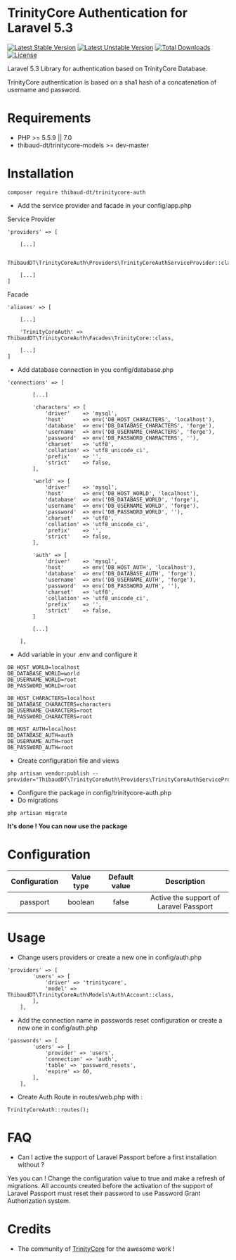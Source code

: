 TrinityCore Authentication for Laravel 5.3 
=======================

[![Latest Stable Version](https://poser.pugx.org/thibaud-dt/trinitycore-auth/version?format=flat)](https://packagist.org/packages/thibaud-dt/trinitycore-auth)
[![Latest Unstable Version](https://poser.pugx.org/thibaud-dt/trinitycore-auth/v/unstable?format=flat)](//packagist.org/packages/thibaud-dt/trinitycore-auth)
[![Total Downloads](https://poser.pugx.org/thibaud-dt/trinitycore-auth/downloads?format=flat)](https://packagist.org/packages/thibaud-dt/trinitycore-auth)
[![License](https://poser.pugx.org/thibaud-dt/trinitycore-auth/license?format=flat)](https://packagist.org/packages/thibaud-dt/trinitycore-auth)

Laravel 5.3 Library for authentication based on TrinityCore Database.

TrinityCore authentication is based on a sha1 hash of a concatenation of username and password.


Requirements
============

* PHP >= 5.5.9 || 7.0
* thibaud-dt/trinitycore-models >= dev-master

Installation
============

    composer require thibaud-dt/trinitycore-auth

* Add the service provider and facade in your config/app.php

Service Provider
```
'providers' => [
    
    [...]
    
    ThibaudDT\TrinityCoreAuth\Providers\TrinityCoreAuthServiceProvider::class,
    
    [...]
]
```  
Facade
```
'aliases' => [
    
    [...]
    
    'TrinityCoreAuth' => ThibaudDT\TrinityCoreAuth\Facades\TrinityCore::class,
    
    [...]
]
```  

* Add database connection in you config/database.php
```
'connections' => [

        [...]

        'characters' => [
            'driver'    => 'mysql',
            'host'      => env('DB_HOST_CHARACTERS', 'localhost'),
            'database'  => env('DB_DATABASE_CHARACTERS', 'forge'),
            'username'  => env('DB_USERNAME_CHARACTERS', 'forge'),
            'password'  => env('DB_PASSWORD_CHARACTERS', ''),
            'charset'   => 'utf8',
            'collation' => 'utf8_unicode_ci',
            'prefix'    => '',
            'strict'    => false,
        ],

        'world' => [
            'driver'    => 'mysql',
            'host'      => env('DB_HOST_WORLD', 'localhost'),
            'database'  => env('DB_DATABASE_WORLD', 'forge'),
            'username'  => env('DB_USERNAME_WORLD', 'forge'),
            'password'  => env('DB_PASSWORD_WORLD', ''),
            'charset'   => 'utf8',
            'collation' => 'utf8_unicode_ci',
            'prefix'    => '',
            'strict'    => false,
        ],

        'auth' => [
            'driver'    => 'mysql',
            'host'      => env('DB_HOST_AUTH', 'localhost'),
            'database'  => env('DB_DATABASE_AUTH', 'forge'),
            'username'  => env('DB_USERNAME_AUTH', 'forge'),
            'password'  => env('DB_PASSWORD_AUTH', ''),
            'charset'   => 'utf8',
            'collation' => 'utf8_unicode_ci',
            'prefix'    => '',
            'strict'    => false,
        ]

        [...]

    ],
```

* Add variable in your .env and configure it
```
DB_HOST_WORLD=localhost
DB_DATABASE_WORLD=world
DB_USERNAME_WORLD=root
DB_PASSWORD_WORLD=root

DB_HOST_CHARACTERS=localhost
DB_DATABASE_CHARACTERS=characters
DB_USERNAME_CHARACTERS=root
DB_PASSWORD_CHARACTERS=root

DB_HOST_AUTH=localhost
DB_DATABASE_AUTH=auth
DB_USERNAME_AUTH=root
DB_PASSWORD_AUTH=root
```

* Create configuration file and views
```
php artisan vendor:publish --provider="ThibaudDT\TrinityCoreAuth\Providers\TrinityCoreAuthServiceProvider"
```

* Configure the package in config/trinitycore-auth.php
* Do migrations
```
php artisan migrate
```

**It's done ! You can now use the package**

Configuration
=====


| Configuration | Value type | Default value | Description |
| :-------------:|:-------------:| :-----:| :-----:|
| passport | boolean | false | Active the support of Laravel Passport |

Usage
=====

- Change users providers or create a new one in config/auth.php

```
'providers' => [
        'users' => [
            'driver' => 'trinitycore',
            'model' => ThibaudDT\TrinityCoreAuth\Models\Auth\Account::class,
        ],
    ],
```
    
- Add the connection name in passwords reset configuration or create a new one in config/auth.php

```
'passwords' => [
        'users' => [
            'provider' => 'users',
            'connection' => 'auth',
            'table' => 'password_resets',
            'expire' => 60,
        ],
    ],
```

- Create Auth Route in routes/web.php with :

```
TrinityCoreAuth::routes(); 
```

FAQ
=====
* Can I active the support of Laravel Passport before a first installation without ?

Yes you can ! Change the configuration value to true and make a refresh of migrations. All accounts created before the 
activation of the support of Laravel Passport must reset their password to use Password Grant Authorization system.

Credits
=======

* The community of [TrinityCore](https://www.trinitycore.org/]) for the awesome work !